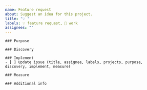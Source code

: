 ```yaml
---
name: Feature request
about: Suggest an idea for this project.
title: "💡 "
labels: 💡 feature request, 🛞 work
assignees: ""
---
```


```[tasklist]
### Purpose
```

```[tasklist]
### Discovery
```

```[tasklist]
### Implement
- [ ] Update issue (title, assignee, labels, projects, purpose, discovery, implement, measure)
```

```[tasklist]
### Measure
```

```[tasklist]
### Additional info
```
